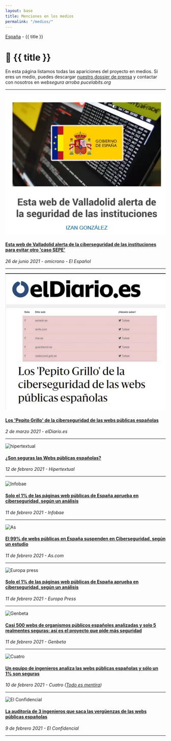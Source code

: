 ```yaml
---
layout: base
title: Menciones en los medios
permalink: "/medios/"
---
```


[España](/) - {{ title }}

# 📰 {{ title }}

En esta página listamos todas las apariciones del proyecto en medios. Si eres un medio, puedes descargar [nuestro dossier de prensa](/assets/docs/dossier-prensa.pdf) y contactar con nosotros en _websegura arroba pucelabits.org_

---

![omicrono](/images/medios/omicrono.jpg#thumbnail "omicrono")

#### [Esta web de Valladolid alerta de la ciberseguridad de las instituciones para evitar otro 'caso SEPE'](https://www.elespanol.com/omicrono/tecnologia/20210626/valladolid-alerta-ciberseguridad-instituciones-evitar-caso-sepe/591691507_0.html)

_26 de junio 2021 - omicrono - El Español_

---

![eldiario](/images/medios/eldiario.jpg#thumbnail "eldiario")

#### [Los 'Pepito Grillo' de la ciberseguridad de las webs públicas españolas](https://www.eldiario.es/tecnologia/tres-ingenieros-pepito-grillo-ciberseguridad-webs-publicas-espanolas_1_7252835.html)

_2 de marzo 2021 - elDiario.es_

---

![hipertextual](/images/medios/hipertextual.jpg#thumbnail "hipertextual")

#### [¿Son seguras las Webs públicas españolas?](https://hipertextual.com/2021/02/seguridad-webs-publicas-espanolas)

_12 de febrero 2021 - Hipertextual_

---

![Infobae](/images/medios/infobae.jpg#thumbnail "infobae")

#### [Solo el 1% de las páginas web públicas de España aprueba en ciberseguridad, según un análisis](https://www.infobae.com/america/agencias/2021/02/11/portaltic-solo-el-1-de-las-paginas-web-publicas-de-espana-aprueba-en-ciberseguridad-segun-un-analisis/)

_11 de febrero 2021 - Infobae_

---

![As](/images/medios/as.jpg#thumbnail "As")

#### [El 99% de webs públicas en España suspenden en Ciberseguridad, según un estudio](https://as.com/meristation/2021/02/11/betech/1613068300_186712.html)

_11 de febrero 2021 - As.com_

---

![Europa press](/images/medios/europapress.jpg#thumbnail "Europa Press")

#### [Solo el 1% de las páginas web públicas de España aprueba en ciberseguridad, según un análisis](https://www.europapress.es/portaltic/ciberseguridad/noticia-solo-paginas-web-publicas-espana-aprueba-ciberseguridad-analisis-20210211151254.html)

_11 de febrero 2021 - Europa Press_

---

![Genbeta](/images/medios/genbeta.jpg#thumbnail "Genbeta")

#### [Casi 500 webs de organismos públicos españoles analizadas y solo 5 realmentes seguras: así es el proyecto que pide más seguridad](https://www.genbeta.com/actualidad/casi-500-webs-organismos-publicos-espanoles-analizadas-solo-5-realmentes-seguras-asi-proyecto-que-pide-seguridad)

_11 de febrero 2021 - Genbeta_

---

![Cuatro](/images/medios/cuatro.jpg#thumbnail "Cuatro")

#### [Un equipo de ingenieros analiza las webs públicas españolas y sólo un 1% son seguras](https://twitter.com/PucelaBits/status/1359577471016910855)

_10 de febrero 2021 - Cuatro ([Todo es mentira](https://www.cuatro.com/todoesmentira/alacarta/programa-completo-risto-mejide-hd_18_3089370326.html))_

---

![El Confidencial](/images/medios/el-confidencial.jpg#thumbnail "El Confidencial")

#### [La auditoría de 3 ingenieros que saca las vergüenzas de las webs públicas españolas](https://www.elconfidencial.com/tecnologia/2021-02-09/auditoria-webs-espanolas-problemas-seguridad_2940804/)

_9 de febrero 2021 - El Confidencial_

---
